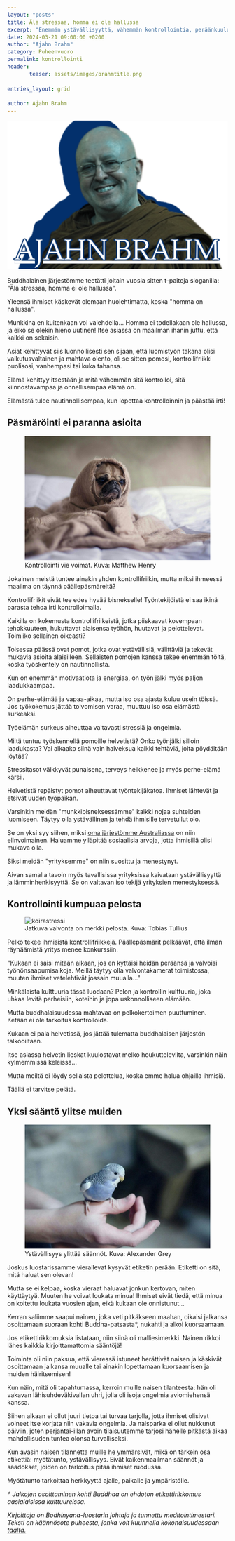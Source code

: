 ```yaml
---
layout: "posts"
title: Älä stressaa, homma ei ole hallussa
excerpt: "Enemmän ystävällisyyttä, vähemmän kontrollointia, peräänkuuluttaa Ajahn Brahm."
date: 2024-03-21 09:00:00 +0200
author: "Ajahn Brahm"
category: Puheenvuoro
permalink: kontrollointi
header: 
       teaser: assets/images/brahmtitle.png

entries_layout: grid

author: Ajahn Brahm
---
```


<img src="assets/images/brahmtitle.png" alt="ajahnbrahm">

Buddhalainen järjestömme teetätti joitain vuosia sitten t-paitoja sloganilla: "Älä stressaa, homma ei ole hallussa".

Yleensä ihmiset käskevät olemaan huolehtimatta, koska "homma on hallussa". 

Munkkina en kuitenkaan voi valehdella... Homma ei todellakaan ole hallussa, ja eikö se olekin hieno uutinen! Itse asiassa on maailman ihanin juttu, että kaikki on sekaisin.

Asiat kehittyvät siis luonnollisesti sen sijaan, että luomistyön takana olisi vaikutusvaltainen ja mahtava olento, oli se sitten pomosi, kontrollifriikki puolisosi, vanhempasi tai kuka tahansa.

Elämä kehittyy itsestään ja mitä vähemmän sitä kontrolloi, sitä kiinnostavampaa ja onnellisempaa elämä on.

Elämästä tulee nautinnollisempaa, kun lopettaa kontrolloinnin ja päästää irti!

<h2>Päsmäröinti ei paranna asioita</h2>

<figure>
<img src="assets/images/matthew-henry-2Ts5HnA67k8-unsplash.jpg" alt="koirastressi">
<figcaption> Kontrollointi vie voimat. Kuva: Matthew Henry</figcaption>
</figure>

Jokainen meistä tuntee ainakin yhden kontrollifriikin, mutta miksi ihmeessä maailma on täynnä päällepäsmäreitä? 

Kontrollifriikit eivät tee edes hyvää bisnekselle! Työntekijöistä ei saa ikinä parasta tehoa irti kontrolloimalla.

Kaikilla on kokemusta kontrollifriikeistä, jotka piiskaavat kovempaan tehokkuuteen, hukuttavat alaisensa työhön, huutavat ja pelottelevat. Toimiiko sellainen oikeasti?

Toisessa päässä ovat pomot, jotka ovat ystävällisiä, välittäviä ja tekevät mukavia asioita alaisilleen. Sellaisten pomojen kanssa tekee enemmän töitä, koska työskentely on nautinnollista. 

Kun on enemmän motivaatiota ja energiaa, on työn jälki myös paljon laadukkaampaa.

On perhe-elämää ja vapaa-aikaa, mutta iso osa ajasta kuluu usein töissä. Jos työkokemus jättää toivomisen varaa, muuttuu iso osa elämästä surkeaksi.

Työelämän surkeus aiheuttaa valtavasti stressiä ja ongelmia.

Miltä tuntuu työskennellä pomoille helvetistä? Onko työnjälki silloin laadukasta? Vai alkaako siinä vain halveksua kaikki tehtäviä, joita pöydältään löytää?

Stressitasot välkkyvät punaisena, terveys heikkenee ja myös perhe-elämä kärsii.

Helvetistä repäistyt pomot aiheuttavat työntekijäkatoa. Ihmiset lähtevät ja etsivät uuden työpaikan.

Varsinkin meidän "munkkibisneksessämme" kaikki nojaa suhteiden luomiseen. Täytyy olla ystävällinen ja tehdä ihmisille tervetullut olo.

Se on yksi syy siihen, miksi <a href="https://bswa.org/">oma järjestömme Australiassa</a> on niin elinvoimainen. Haluamme ylläpitää sosiaalisia arvoja, jotta ihmisillä olisi mukava olla. 

Siksi meidän "yrityksemme" on niin suosittu ja menestynyt.

Aivan samalla tavoin myös tavallisissa yrityksissa kaivataan ystävällisyyttä ja lämminhenkisyyttä. Se on valtavan iso tekijä yrityksien menestyksessä.

<h2>Kontrollointi kumpuaa pelosta</h2>

<figure>
<img src="assets/images/tobias-tullius-4dKy7d3lkKM-unsplash.jpg" alt="koirastressi">
<figcaption> Jatkuva valvonta on merkki pelosta. Kuva: Tobias Tullius</figcaption>
</figure>

Pelko tekee ihmisistä kontrollifriikkejä. Päällepäsmärit pelkäävät, että ilman räyhäämistä yritys menee konkurssiin.

"Kukaan ei saisi mitään aikaan, jos en kyttäisi heidän peräänsä ja valvoisi työhönsaapumisaikoja. Meillä täytyy olla valvontakamerat toimistossa, muuten ihmiset vetelehtivät jossain muualla..."

Minkälaista kulttuuria tässä luodaan? Pelon ja kontrollin kulttuuria, joka uhkaa levitä perheisiin, koteihin ja jopa uskonnolliseen elämään.

Mutta buddhalaisuudessa mahtavaa on pelkokertoimen puuttuminen. Ketään ei ole tarkoitus kontrolloida.

Kukaan ei pala helvetissä, jos jättää tulematta buddhalaisen järjestön talkooiltaan. 

Itse asiassa helvetin lieskat kuulostavat melko houkuttelevilta, varsinkin näin kylmemmissä keleissä...

Mutta meiltä ei löydy sellaista pelottelua, koska emme halua ohjailla ihmisiä.

Täällä ei tarvitse pelätä.

<h2>Yksi sääntö ylitse muiden</h2>

<figure>
<img src="assets/images/alexander-grey-W5D__7paUa0-unsplash.jpg" alt="koirastressi">
<figcaption> Ystävällisyys ylittää säännöt. Kuva: Alexander Grey</figcaption>
</figure>

Joskus luostarissamme vierailevat kysyvät etiketin perään. Etiketti on sitä, mitä haluat sen olevan! 

Mutta se ei kelpaa, koska vieraat haluavat jonkun kertovan, miten käyttäytyä. Muuten he voivat loukata minua! Ihmiset eivät tiedä, että minua on koitettu loukata vuosien ajan, eikä kukaan ole onnistunut...

Kerran saliimme saapui nainen, joka veti pitkäkseen maahan, oikaisi jalkansa osoittamaan suoraan kohti Buddha-patsasta*, nukahti ja alkoi kuorsaamaan.

Jos etikettirikkomuksia listataan, niin siinä oli malliesimerkki. Nainen rikkoi lähes kaikkia kirjoittamattomia sääntöjä!

Toiminta oli niin paksua, että vieressä istuneet herättivät naisen ja käskivät osoittamaan jalkansa muualle tai ainakin lopettamaan kuorsaamisen ja muiden häiritsemisen!

Kun näin, mitä oli tapahtumassa, kerroin muille naisen tilanteesta: hän oli vakavan lähisuhdeväkivallan uhri, jolla oli isoja ongelmia aviomiehensä kanssa.

Siihen aikaan ei ollut juuri tietoa tai turvaa tarjolla, jotta ihmiset olisivat voineet itse korjata niin vakavia ongelmia. Ja naisparka ei ollut nukkunut päiviin, joten perjantai-illan avoin tilaisuutemme tarjosi hänelle pitkästä aikaa mahdollisuden tuntea olonsa turvalliseksi.

Kun avasin naisen tilannetta muille he ymmärsivät, mikä on tärkein osa etikettiä: myötätunto, ystävällisyys. Eivät kaikenmaailman säännöt ja säädökset, joiden on tarkoitus pitää ihmiset ruodussa.

Myötätunto tarkoittaa herkkyyttä ajalle, paikalle ja ympäristölle.

<i>* Jalkojen osoittaminen kohti Buddhaa on ehdoton etikettirikkomus aasialaisissa kulttuureissa.</i>

<i>Kirjoittaja on Bodhinyana-luostarin johtaja ja tunnettu meditointimestari. Teksti on käännösote puheesta, jonka voit kuunnella kokonaisuudessaan <a href="https://www.youtube.com/watch?v=zY6Q-OnMTEE&t=959s">täältä.</a> </i>

